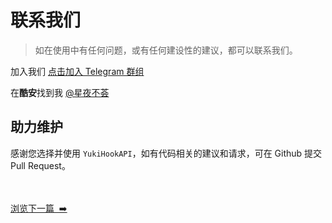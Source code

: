 # 联系我们

> 如在使用中有任何问题，或有任何建设性的建议，都可以联系我们。

加入我们 [点击加入 Telegram 群组](https://t.me/YukiHookAPI)

在**酷安**找到我 [@星夜不荟](http://www.coolapk.com/u/876977)

## 助力维护

感谢您选择并使用 `YukiHookAPI`，如有代码相关的建议和请求，可在 Github 提交 Pull Request。

<br/><br/>
[浏览下一篇 &nbsp;➡️](about/about.md)
